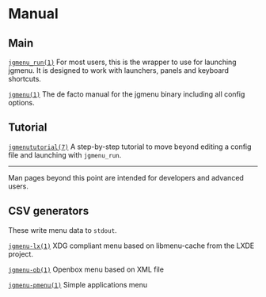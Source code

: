 # Manual

## Main

[`jgmenu_run(1)`](jgmenu_run.1.html) For most users, this is the wrapper to
use for launching jgmenu. It is designed to work with launchers, panels and
keyboard shortcuts.

[`jgmenu(1)`](jgmenu.1.html) The de facto manual for the jgmenu binary
including all config options.

## Tutorial

[`jgmenututorial(7)`](jgmenututorial.7.html) A step-by-step tutorial to move
beyond editing a config file and launching with `jgmenu_run`.

<hr />
Man pages beyond this point are intended for developers and advanced users.

## CSV generators

These write menu data to `stdout`.

[`jgmenu-lx(1)`](jgmenu-lx.1.html) XDG compliant menu based on
libmenu-cache from the LXDE project.

[`jgmenu-ob(1)`](jgmenu-ob.1.html) Openbox menu based on XML file

[`jgmenu-pmenu(1)`](jgmenu-pmenu.1.html) Simple applications menu
